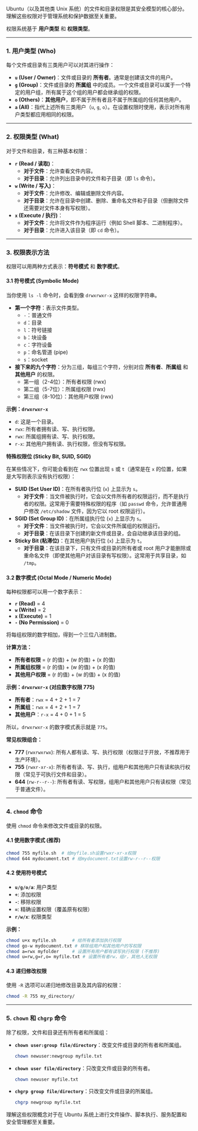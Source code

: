 Ubuntu（以及其他类 Unix 系统）的文件和目录权限是其安全模型的核心部分。理解这些权限对于管理系统和保护数据至关重要。

权限系统基于 **用户类型** 和 **权限类型**。

---

### 1. 用户类型 (Who)

每个文件或目录有三类用户可以对其进行操作：

*   **`u` (User / Owner)**：文件或目录的 **所有者**。通常是创建该文件的用户。
*   **`g` (Group)**：文件或目录的 **所属组** 中的成员。一个文件或目录可以属于一个特定的用户组，所有属于这个组的用户都会继承组的权限。
*   **`o` (Others)**：**其他用户**，即不属于所有者且不属于所属组的任何其他用户。
*   **`a` (All)**：指代上述所有三类用户（`u`, `g`, `o`）。在设置权限时使用，表示对所有用户类型都应用相同的权限。

---

### 2. 权限类型 (What)

对于文件和目录，有三种基本权限：

*   **`r` (Read / 读取)**：
    *   **对于文件**：允许查看文件内容。
    *   **对于目录**：允许列出目录中的文件和子目录（即 `ls` 命令）。
*   **`w` (Write / 写入)**：
    *   **对于文件**：允许修改、编辑或删除文件内容。
    *   **对于目录**：允许在目录中创建、删除、重命名文件和子目录（但删除文件还需要对文件本身有写权限）。
*   **`x` (Execute / 执行)**：
    *   **对于文件**：允许将文件作为程序运行（例如 Shell 脚本、二进制程序）。
    *   **对于目录**：允许进入该目录（即 `cd` 命令）。

---

### 3. 权限表示方法

权限可以用两种方式表示：**符号模式** 和 **数字模式**。

#### 3.1 符号模式 (Symbolic Mode)

当你使用 `ls -l` 命令时，会看到像 `drwxrwxr-x` 这样的权限字符串。

*   **第一个字符**：表示文件类型。
    *   `-`：普通文件
    *   `d`：目录
    *   `l`：符号链接
    *   `b`：块设备
    *   `c`：字符设备
    *   `p`：命名管道 (pipe)
    *   `s`：socket
*   **接下来的九个字符**：分为三组，每组三个字符，分别对应 **所有者**、**所属组** 和 **其他用户** 的权限。
    *   第一组（2-4位）：所有者权限 (rwx)
    *   第二组（5-7位）：所属组权限 (rwx)
    *   第三组（8-10位）：其他用户权限 (rwx)

**示例：`drwxrwxr-x`**

*   `d`: 这是一个目录。
*   `rwx`: 所有者拥有读、写、执行权限。
*   `rwx`: 所属组拥有读、写、执行权限。
*   `r-x`: 其他用户拥有读、执行权限，但没有写权限。

**特殊权限位 (Sticky Bit, SUID, SGID)**

在某些情况下，你可能会看到在 `rwx` 位置出现 `s` 或 `t`（通常是在 `x` 的位置，如果是大写则表示没有执行权限）：

*   **SUID (Set User ID)**：在所有者执行位 (`x`) 上显示为 `s`。
    *   **对于文件**：当文件被执行时，它会以文件所有者的权限运行，而不是执行者的权限。这常用于需要特殊权限的程序（如 `passwd` 命令，允许普通用户修改 `/etc/shadow` 文件，因为它以 root 权限运行）。
*   **SGID (Set Group ID)**：在所属组执行位 (`x`) 上显示为 `s`。
    *   **对于文件**：当文件被执行时，它会以文件所属组的权限运行。
    *   **对于目录**：在该目录下创建的新文件或目录，会自动继承该目录的组。
*   **Sticky Bit (粘滞位)**：在其他用户执行位 (`x`) 上显示为 `t`。
    *   **对于目录**：在该目录下，只有文件或目录的所有者或 root 用户才能删除或重命名文件（即使其他用户对该目录有写权限）。这常用于共享目录，如 `/tmp`。

#### 3.2 数字模式 (Octal Mode / Numeric Mode)

每种权限都可以用一个数字表示：

*   **`r` (Read)** = 4
*   **`w` (Write)** = 2
*   **`x` (Execute)** = 1
*   **`-` (No Permission)** = 0

将每组权限的数字相加，得到一个三位八进制数。

**计算方法：**

*   **所有者权限** = (r 的值) + (w 的值) + (x 的值)
*   **所属组权限** = (r 的值) + (w 的值) + (x 的值)
*   **其他用户权限** = (r 的值) + (w 的值) + (x 的值)

**示例：`drwxrwxr-x` (对应数字权限 775)**

*   **所有者**：`rwx` = 4 + 2 + 1 = 7
*   **所属组**：`rwx` = 4 + 2 + 1 = 7
*   **其他用户**：`r-x` = 4 + 0 + 1 = 5

所以，`drwxrwxr-x` 的数字模式表示就是 `775`。

**常见权限组合：**

*   **777** (`rwxrwxrwx`): 所有人都有读、写、执行权限（权限过于开放，不推荐用于生产环境）。
*   **755** (`rwxr-xr-x`): 所有者有读、写、执行，组用户和其他用户只有读和执行权限（常见于可执行文件和目录）。
*   **644** (`rw-r--r--`): 所有者有读、写权限，组用户和其他用户只有读权限（常见于普通文件）。

---

### 4. `chmod` 命令

使用 `chmod` 命令来修改文件或目录的权限。

#### 4.1 使用数字模式 (推荐)

```bash
chmod 755 myfile.sh  # 给myfile.sh设置rwxr-xr-x权限
chmod 644 mydocument.txt # 给mydocument.txt设置rw-r--r--权限
```

#### 4.2 使用符号模式

*   **`u/g/o/a`**: 用户类型
*   **`+`**: 添加权限
*   **`-`**: 移除权限
*   **`=`**: 精确设置权限（覆盖原有权限）
*   **`r/w/x`**: 权限类型

**示例：**

```bash
chmod u+x myfile.sh      # 给所有者添加执行权限
chmod go-w mydocument.txt # 移除组用户和其他用户的写权限
chmod a=rwx myfolder     # 设置所有用户都有读写执行权限 (不推荐)
chmod u=rw,g=r,o= myfile.txt # 设置所有者rw，组r，其他人无权限
```

#### 4.3 递归修改权限

使用 `-R` 选项可以递归地修改目录及其内容的权限：

```bash
chmod -R 755 my_directory/
```

---

### 5. `chown` 和 `chgrp` 命令

除了权限，文件和目录还有所有者和所属组：

*   **`chown user:group file/directory`**：改变文件或目录的所有者和所属组。
    ```bash
    chown newuser:newgroup myfile.txt
    ```
*   **`chown user file/directory`**：只改变文件或目录的所有者。
    ```bash
    chown newuser myfile.txt
    ```
*   **`chgrp group file/directory`**：只改变文件或目录的所属组。
    ```bash
    chgrp newgroup myfile.txt
    ```

理解这些权限概念对于在 Ubuntu 系统上进行文件操作、脚本执行、服务配置和安全管理都至关重要。